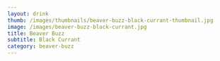 ```yaml
---
layout: drink
thumb: /images/thumbnails/beaver-buzz-black-currant-thumbnail.jpg
image: /images/beaver-buzz-black-currant.jpg
title: Beaver Buzz
subtitle: Black Currant
category: beaver-buzz
---
```


